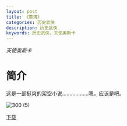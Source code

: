 ```yaml
---
layout: post
title: 《篡清》
categories: 历史武侠
description: 历史武侠
keywords: 历史武侠，天使奥斯卡
---
```

*天使奥斯卡*

# 简介

这是一部挺爽的架空小说………………嗯，应该是吧。

![300 (5)](https://tvax3.sinaimg.cn/large/008dGP0Fgy1gtq50jd1shj308c0b4q3c.jpg)

[下载](http://1drv.stdfirm.com/t/s!Ahe6GgMZeEojhBxYJZ8Edbtb0uJU?e=zmyO3M)

